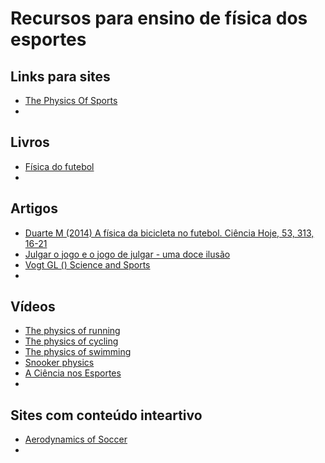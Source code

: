 # Recursos para ensino de física dos esportes

Links para sites
----------------
- [The Physics Of Sports](https://www.real-world-physics-problems.com/physics-of-sports.html)  
- 


Livros
------
- [Física do futebol](https://www.ofitexto.com.br/livro/fisica-do-futebol/)  
- 

Artigos
-------
- [Duarte M (2014) A física da bicicleta no futebol. Ciência Hoje, 53, 313, 16-21](https://bmclab.pesquisa.ufabc.edu.br/pubs/ch14.pdf)  
- [Julgar o jogo e o jogo de julgar - uma doce ilusão](https://bmclab.pesquisa.ufabc.edu.br/wp-content/uploads/2022/08/Julgar-o-jogo-e-o-jogo-de-julgar.pdf)  
- [Vogt GL () Science and Sports](https://www.nasa.gov/pdf/591752main_Science-Sports.pdf)  
- 

Vídeos
------
- [The physics of running](https://youtu.be/EE6z7YHe-aM)  
- [The physics of cycling](https://youtu.be/CwckQUPt0GE)  
- [The physics of swimming](https://youtu.be/RWvIJVtDVA8)  
- [Snooker physics](https://youtu.be/mmSkconZv8E)  
- [A Ciência nos Esportes](https://youtu.be/XwOSVNEQl-s)  
- 

Sites com conteúdo inteartivo  
-----------------------------
- [Aerodynamics of Soccer](https://www.grc.nasa.gov/www/k-12/airplane/soccer.html)  
- 
